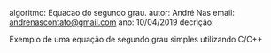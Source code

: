 algoritmo: Equacao do segundo grau.
autor: André Nas
email: andrenascontato@gmail.com
ano: 10/04/2019
decrição:

Exemplo de uma equação de segundo grau simples utilizando C/C++

